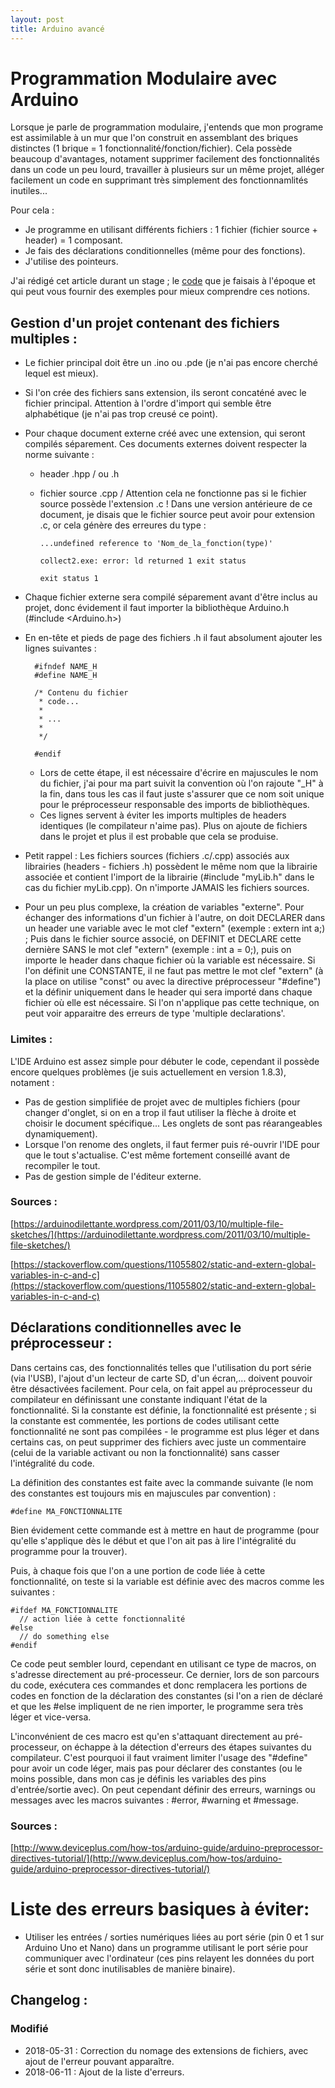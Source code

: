```yaml
---
layout: post
title: Arduino avancé
---
```


# Programmation Modulaire avec Arduino
Lorsque je parle de programmation modulaire, j'entends que mon programe est assimilable à un mur que l'on construit en assemblant des briques distinctes (1 brique = 1 fonctionnalité/fonction/fichier). Cela possède beaucoup d'avantages, notament supprimer facilement des fonctionnalités dans un code un peu lourd, travailler à plusieurs sur un même projet, alléger facilement un code en supprimant très simplement des fonctionnamlités inutiles...

Pour cela : 
  - Je programme en utilisant différents fichiers : 1 fichier (fichier source + header) = 1 composant.
  - Je fais des déclarations conditionnelles (même pour des fonctions).
  - J'utilise des pointeurs.

J'ai rédigé cet article durant un stage ; le [code](https://framagit.org/fcebron/AutonomousSailboatPlymouth/tree/master/src/AutonomousSailboat) que je faisais à l'époque et qui peut vous fournir des exemples pour mieux comprendre ces notions.

## Gestion d'un projet contenant des fichiers multiples :
  - Le fichier principal doit être un .ino ou .pde (je n'ai pas encore cherché lequel est mieux).
  - Si l'on crée des fichiers sans extension, ils seront concaténé avec le fichier principal. Attention à l'ordre d'import qui semble être alphabétique (je n'ai pas trop creusé ce point).
  - Pour chaque document externe créé avec une extension, qui seront compilés séparement. Ces documents externes doivent respecter la norme suivante :
    + header .hpp / ou .h
    + fichier source .cpp / Attention cela ne fonctionne pas si le fichier source possède l'extension .c ! Dans une version antérieure de ce document, je disais que le fichier source peut avoir pour extension .c, or cela génère des erreures du type :
    
          ...undefined reference to 'Nom_de_la_fonction(type)'
          
          collect2.exe: error: ld returned 1 exit status

          exit status 1
          
  - Chaque fichier externe sera compilé séparement avant d'être inclus au projet, donc évidement il faut importer la bibliothèque Arduino.h (#include <Arduino.h>)
  - En en-tête et pieds de page des fichiers .h il faut absolument ajouter les lignes suivantes :
  
          #ifndef NAME_H
          #define NAME_H
          
          /* Contenu du fichier
           * code...
           *
           * ...
           *
           */
          
          #endif
          
    - Lors de cette étape, il est nécessaire d'écrire en majuscules le nom du fichier, j'ai pour ma part suivit la convention où l'on rajoute "_H" à la fin, dans tous les cas il faut juste s'assurer que ce nom soit unique pour le préprocesseur responsable des imports de bibliothèques.
    - Ces lignes servent à éviter les imports multiples de headers identiques (le compilateur n'aime pas). Plus on ajoute de fichiers dans le projet et plus il est probable que cela se produise.
  - Petit rappel : Les fichiers sources (fichiers .c/.cpp) associés aux librairies (headers - fichiers .h) possèdent le même nom que la librairie associée et contient l'import de la librairie (#include "myLib.h" dans le cas du fichier myLib.cpp). On n'importe JAMAIS les fichiers sources.
  - Pour un peu plus complexe, la création de variables "externe". Pour échanger des informations d'un fichier à l'autre, on doit DECLARER dans un header une variable avec le mot clef "extern" (exemple : extern int a;) ; Puis dans le fichier source associé, on DEFINIT et DECLARE cette dernière SANS le mot clef "extern" (exemple : int a = 0;), puis on importe le header dans chaque fichier où la variable est nécessaire. Si l'on définit une CONSTANTE, il ne faut pas mettre le mot clef "extern" (à la place on utilise "const" ou avec la directive préprocesseur "#define") et la définir uniquement dans le header qui sera importé dans chaque fichier où elle est nécessaire. Si l'on n'applique pas cette technique, on peut voir apparaitre des erreurs de type 'multiple declarations'.


### Limites :
L'IDE Arduino est assez simple pour débuter le code, cependant il possède encore quelques problèmes (je suis actuellement en version 1.8.3), notament :
 - Pas de gestion simplifiée de projet avec de multiples fichiers (pour changer d'onglet, si on en a trop il faut utiliser la flèche à 
 droite et choisir le document spécifique... Les onglets de sont pas réarangeables dynamiquement).
 - Lorsque l'on renome des onglets, il faut fermer puis ré-ouvrir l'IDE pour que le tout s'actualise. C'est même fortement conseillé 
 avant de recompiler le tout.
 - Pas de gestion simple de l'éditeur externe.
 
### Sources :

[https://arduinodilettante.wordpress.com/2011/03/10/multiple-file-sketches/](https://arduinodilettante.wordpress.com/2011/03/10/multiple-file-sketches/)

[https://stackoverflow.com/questions/11055802/static-and-extern-global-variables-in-c-and-c](https://stackoverflow.com/questions/11055802/static-and-extern-global-variables-in-c-and-c)


## Déclarations conditionnelles avec le préprocesseur :
Dans certains cas, des fonctionnalités telles que l'utilisation du port série (via l'USB), l'ajout d'un lecteur de carte SD, d'un écran,... doivent pouvoir être désactivées facilement. Pour cela, on fait appel au préprocesseur du compilateur en définissant une constante indiquant l'état de la fonctionnalité. Si la constante est définie, la fonctionnalité est présente ; si la constante est commentée, les portions de codes utilisant cette fonctionnalité ne sont pas compilées - le programme est plus léger et dans certains cas, on peut supprimer des fichiers avec juste un commentaire (celui de la variable activant ou non la fonctionnalité) sans casser l'intégralité du code.

La définition des constantes est faite avec la commande suivante (le nom des constantes est toujours mis en majuscules par convention) : 

    #define MA_FONCTIONNALITE

Bien évidement cette commande est à mettre en haut de programme (pour qu'elle s'applique dès le début et que l'on ait pas à lire l'intégralité du programme pour la trouver).

Puis, à chaque fois que l'on a une portion de code liée à cette fonctionnalité, on teste si la variable est définie avec des macros comme les suivantes :

    #ifdef MA_FONCTIONNALITE
      // action liée à cette fonctionnalité
    #else
      // do something else
    #endif

Ce code peut sembler lourd, cependant en utilisant ce type de macros, on s'adresse directement au pré-processeur. Ce dernier, lors de son parcours du code, exécutera ces commandes et donc remplacera les portions de codes en fonction de la déclaration des constantes (si l'on a rien de déclaré et que les #else impliquent de ne rien importer, le programme sera très léger et vice-versa.

L'inconvénient de ces macro est qu'en s'attaquant directement au pré-processeur, on échappe à la détection d'erreurs des étapes suivantes du compilateur. C'est pourquoi il faut vraiment limiter l'usage des "#define" pour avoir un code léger, mais pas pour déclarer des constantes (ou le moins possible, dans mon cas je définis les variables des pins d'entrée/sortie avec). On peut cependant définir des erreurs, warnings ou messages avec les macros suivantes : #error, #warning  et #message.

### Sources :

[http://www.deviceplus.com/how-tos/arduino-guide/arduino-preprocessor-directives-tutorial/](http://www.deviceplus.com/how-tos/arduino-guide/arduino-preprocessor-directives-tutorial/)



# Liste des erreurs basiques à éviter:
 * Utiliser les entrées / sorties numériques liées au port série (pin 0 et 1 sur Arduino Uno et Nano) dans un programme utilisant le port série pour communiquer avec l'ordinateur (ces pins relayent les données du port série et sont donc inutilisables de manière binaire).
 

## Changelog :
### Modifié
 - 2018-05-31 : Correction du nomage des extensions de fichiers, avec ajout de l'erreur pouvant apparaître.
 - 2018-06-11 : Ajout de la liste d'erreurs.

